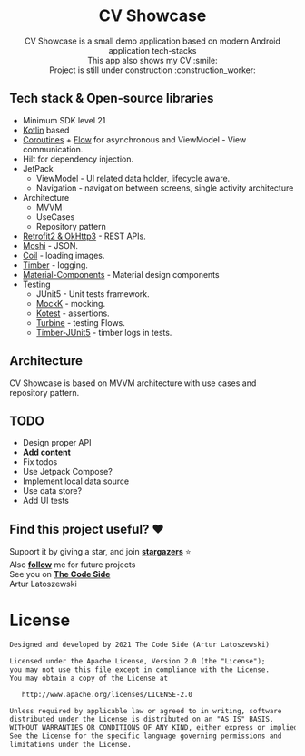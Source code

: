 <h1 align="center">CV Showcase</h1>

<p align="center">  
CV Showcase is a small demo application based on modern Android application tech-stacks<br>
This app also shows my CV :smile:<br>
Project is still under construction :construction_worker:<br>


## Tech stack & Open-source libraries
- Minimum SDK level 21
- [Kotlin](https://kotlinlang.org/) based 
- [Coroutines](https://github.com/Kotlin/kotlinx.coroutines) + [Flow](https://kotlin.github.io/kotlinx.coroutines/kotlinx-coroutines-core/kotlinx.coroutines.flow/) for asynchronous and ViewModel - View communication.
- Hilt for dependency injection.
- JetPack
  - ViewModel - UI related data holder, lifecycle aware.
  - Navigation - navigation between screens, single activity architecture
- Architecture
  - MVVM
  - UseCases 
  - Repository pattern
- [Retrofit2 & OkHttp3](https://github.com/square/retrofit) - REST APIs.
- [Moshi](https://github.com/square/moshi/) - JSON.
- [Coil](https://github.com/coil-kt/coil) - loading images.
- [Timber](https://github.com/JakeWharton/timber) - logging.
- [Material-Components](https://github.com/material-components/material-components-android) - Material design components
- Testing
  - JUnit5 - Unit tests framework.
  - [MockK](https://mockk.io/) - mocking.
  - [Kotest](https://kotest.io/) - assertions.
  - [Turbine](https://github.com/cashapp/turbine) - testing Flows.
  - [Timber-JUnit5](https://github.com/thecodeside/timber-junit5-extension) - timber logs in tests.

## Architecture
CV Showcase is based on MVVM architecture with use cases and repository pattern.

## TODO

- Design proper API
- __Add content__
- Fix todos
- Use Jetpack Compose?
- Implement local data source
- Use data store?
- Add UI tests

## Find this project useful? :heart:
Support it by giving a star, and join __[stargazers](https://github.com/thecodeside/CV-Showcase-App/stargazers)__ :star: <br>
Also __[follow](https://github.com/thecodeside)__ me for future projects<br>
See you on  __[The Code Side](https://www.thecodeside.com)__ <br>
Artur Latoszewski

# License
```xml
Designed and developed by 2021 The Code Side (Artur Latoszewski)

Licensed under the Apache License, Version 2.0 (the "License");
you may not use this file except in compliance with the License.
You may obtain a copy of the License at

   http://www.apache.org/licenses/LICENSE-2.0

Unless required by applicable law or agreed to in writing, software
distributed under the License is distributed on an "AS IS" BASIS,
WITHOUT WARRANTIES OR CONDITIONS OF ANY KIND, either express or implied.
See the License for the specific language governing permissions and
limitations under the License.
```
